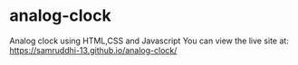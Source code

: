 # analog-clock
Analog clock using HTML,CSS and Javascript
You can view the live site at: https://samruddhi-13.github.io/analog-clock/
